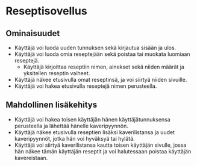 # Reseptisovellus

## Ominaisuudet

- Käyttäjä voi luoda uuden tunnuksen sekä kirjautua sisään ja ulos.
- Käyttäjä voi luoda omia reseptejään sekä poistaa tai muokata luomiaan reseptejä.
  - Käyttäjä kirjoittaa reseptiin nimen, ainekset sekä niiden määrät ja yksitellen reseptin vaiheet.
- Käyttäjä näkee etusivulla omat reseptinsä, ja voi siirtyä niiden sivuille.
- Käyttäjä voi hakea etusivulla reseptejä nimen perusteella.

## Mahdollinen lisäkehitys

- Käyttäjä voi hakea toisen käyttäjän hänen käyttäjätunnuksensa perusteella ja lähettää hänelle kaveripyynnön.
- Käyttäjä näkee etusivulla reseptien lisäksi kaverilistansa ja uudet kaveripyynnöt, jotka hän voi hyväksyä tai hylätä.
- Käyttäjä voi siirtyä kaverilistansa kautta toisen käyttäjän sivulle, jossa hän näkee tämän käyttäjän reseptit ja voi halutessaan poistaa käyttäjän kavereistaan.
